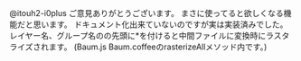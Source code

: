 @itouh2-i0plus 
ご意見ありがとうございます。
まさに使ってると欲しくなる機能だと思います。
ドキュメント化出来ていないのですが実は実装済みでした。
レイヤー名、グループ名のの先頭に*を付けると中間ファイルに変換時にラスタライズされます。
(Baum.js Baum.coffeeのrasterizeAllメソッド内です。)
